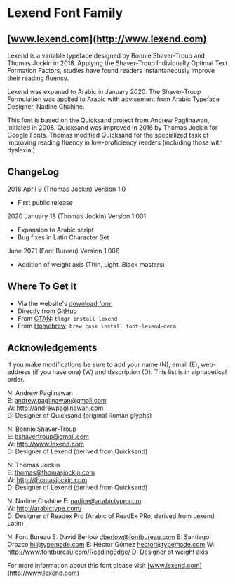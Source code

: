 # Lexend Font Family

## [www.lexend.com](http://www.lexend.com)

Lexend is a variable typeface designed by Bonnie Shaver-Troup and Thomas Jockin in 2018.
Applying the Shaver-Troup Individually Optimal Text Formation Factors, studies have found readers instantaneously improve their reading fluency.

Lexend was expaned to Arabic in January 2020. The Shaver-Troup Formulation was applied to Arabic with advisement from Arabic Typeface Designer, Nadine Chahine.

This font is based on the Quicksand project from Andrew Paglinawan, initiated in 2008.
Quicksand was improved in 2016 by Thomas Jockin for Google Fonts. Thomas modified Quicksand for the specialized task of improving reading fluency in low-proficiency readers (including those with dyslexia.)


## ChangeLog

2018 April 9 (Thomas Jockin) Version 1.0

- First public release

2020 January 18 (Thomas Jockin) Version 1.001

- Expansion to Arabic script
- Bug fixes in Latin Character Set

June 2021 (Font Bureau) Version 1.006

- Addition of weight axis (Thin, Light, Black masters)

##  Where To Get It

* Via the website's [download form](https://www.lexend.com/#download)
* Directly from [GitHub](https://github.com/ThomasJockin/lexend/tree/master/fonts)
* From [CTAN](https://www.ctan.org/pkg/lexend): `tlmgr install lexend`
* From [Homebrew](https://brew.sh/): `brew cask install font-lexend-deca`


## Acknowledgements

If you make modifications be sure to add your name (N), email (E), web-address (if you have one) (W) and description (D). This list is in alphabetical order.

N: Andrew Paglinawan  
E: <andrew.paglinawan@gmail.com>   
W: <http://andrewpaglinawan.com>  
D: Designer of Quicksand (original Roman glyphs)

N: Bonnie Shaver-Troup  
E: bshavertroup@gmail.com  
W: http://www.lexend.com  
D: Designer of Lexend (derived from Quicksand)

N: Thomas Jockin  
E: <thomas@thomasjockin.com>   
W: <http://thomasjockin.com>  
D: Designer of Lexend (derived from Quicksand)

N: Nadine Chahine 
E: <nadine@arabictype.com>   
W: <http://arabictype.com/>  
D: Designer of Readex Pro (Arabic of ReadEx PRo, derived from Lexend Latin)

N: Font Bureau
E: David Berlow <dberlow@fontbureau.com>
E: Santiago Orozco <hi@typemade.com>
E: Héctor Gómez <hector@typemade.com>
W: <http://www.fontbureau.com/ReadingEdge/>
D: Designer of weight axis

For more information about this font please visit [www.lexend.com](http://www.lexend.com)
